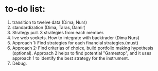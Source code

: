 # to-do list:

1. transition to twelve data (Dima, Nurs)
2. standardization (Dima, Taras, Damir)
3. Strategy pull. 3 strategies from each member. 
4. live web sockets. How to integrate with backtrader (Dima Nurs)
5. Approach 1: Find strategies for each financial strategies.(must)
6. Approach 2: Find criterias of choice, build portfolio making hypothesis (optional). Approach 2 helps to find potential "Gamestop", and it uses approach 1 to identify the best strategy for the instrument.
7. Debug. 
